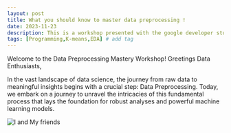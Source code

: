 ```yaml
---
layout: post
title: What you should know to master data preprocessing !
date: 2023-11-23
description: This is a workshop presented with the google developer student club FSS  # Add image post (optional)
tags: [Programming,K-means,EDA] # add tag
---
```



Welcome to the Data Preprocessing Mastery Workshop!
Greetings Data Enthusiasts,

In the vast landscape of data science, the journey from raw data to meaningful insights begins with a crucial step: Data Preprocessing. Today, we embark on a journey to unravel the intricacies of this fundamental process that lays the foundation for robust analyses and powerful machine learning models.

![I and My friends]({{site.baseurl}}/assets/img/realityvsexcpec.jpg)
